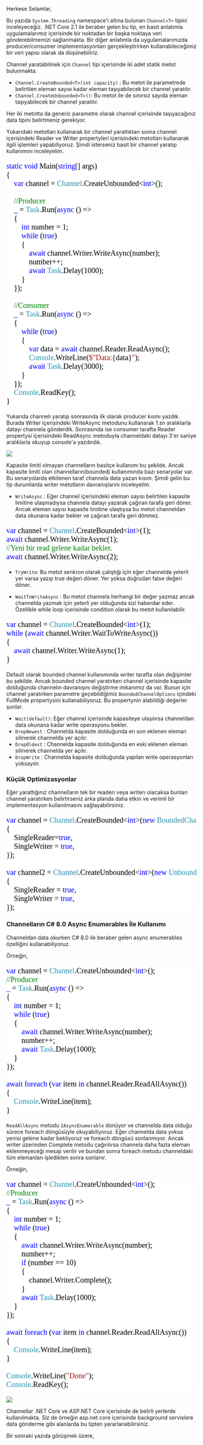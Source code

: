 ﻿Herkese Selamlar,

Bu yazıda `System.Threading` namespace'i altına bulunan `Channel<T>` tipini inceleyeceğiz. .NET Core 2.1 ile beraber gelen bu tip, en basit anlatımla uygulamalarımız içerisinde bir noktadan bir başka noktaya veri gönderebilmemizi sağlanmakta. Bir diğer anlatımla da uygulamalarımızda producer/consumer implementasyonları gerçekleştirirken kullanabileceğimiz bir veri yapısı olarak da düşünebiliriz.

Channel yaratabilmek için `Channel` tipi içerisinde iki adet statik metot bulunmakta. 

* `Channel.CreateBounded<T>(int capacity)` : Bu metot ile parametrede belirtilen eleman sayısı kadar eleman taşıyabilecek bir channel yaratılır.
* `Channel.CreateUnbounded<T>()`: Bu metot ile de sınırsız sayıda eleman taşıyabilecek bir channel yaratılır.  

Her iki metotta da generic parametre olarak channel içerisinde taşıyacağınız data tipini belirtmeniz gerekiyor. 

Yukarıdaki metotları kullanarak bir channel yarattıktan sonra channel içerisindeki Reader ve Writer propertyleri içerisindeki metotları kullanarak ilgili işlemleri yapabiliyoruz. Şimdi isterseniz basit bir channel yaratıp kullanımını inceleyelim. 

<pre style="font-family:Consolas;font-size:20px;color:black;background:white;"><span style="color:blue;">static</span>&nbsp;<span style="color:blue;">void</span>&nbsp;Main(<span style="color:blue;">string</span>[]&nbsp;args)
{
&nbsp;&nbsp;&nbsp;&nbsp;<span style="color:blue;">var</span>&nbsp;channel&nbsp;=&nbsp;<span style="color:#2b91af;">Channel</span>.CreateUnbounded&lt;<span style="color:blue;">int</span>&gt;();
 
&nbsp;&nbsp;&nbsp;&nbsp;<span style="color:green;">//Producer</span>
&nbsp;&nbsp;&nbsp;&nbsp;<span style="color:blue;">_</span>&nbsp;=&nbsp;<span style="color:#2b91af;">Task</span>.Run(<span style="color:blue;">async</span>&nbsp;()&nbsp;=&gt;
&nbsp;&nbsp;&nbsp;&nbsp;{
&nbsp;&nbsp;&nbsp;&nbsp;&nbsp;&nbsp;&nbsp;&nbsp;<span style="color:blue;">int</span>&nbsp;number&nbsp;=&nbsp;1;
&nbsp;&nbsp;&nbsp;&nbsp;&nbsp;&nbsp;&nbsp;&nbsp;<span style="color:blue;">while</span>&nbsp;(<span style="color:blue;">true</span>)
&nbsp;&nbsp;&nbsp;&nbsp;&nbsp;&nbsp;&nbsp;&nbsp;{
&nbsp;&nbsp;&nbsp;&nbsp;&nbsp;&nbsp;&nbsp;&nbsp;&nbsp;&nbsp;&nbsp;&nbsp;<span style="color:blue;">await</span>&nbsp;channel.Writer.WriteAsync(number);
&nbsp;&nbsp;&nbsp;&nbsp;&nbsp;&nbsp;&nbsp;&nbsp;&nbsp;&nbsp;&nbsp;&nbsp;number++;
&nbsp;&nbsp;&nbsp;&nbsp;&nbsp;&nbsp;&nbsp;&nbsp;&nbsp;&nbsp;&nbsp;&nbsp;<span style="color:blue;">await</span>&nbsp;<span style="color:#2b91af;">Task</span>.Delay(1000);
&nbsp;&nbsp;&nbsp;&nbsp;&nbsp;&nbsp;&nbsp;&nbsp;}
&nbsp;&nbsp;&nbsp;&nbsp;});
 
&nbsp;&nbsp;&nbsp;&nbsp;<span style="color:green;">//Consumer</span>
&nbsp;&nbsp;&nbsp;&nbsp;<span style="color:blue;">_</span>&nbsp;=&nbsp;<span style="color:#2b91af;">Task</span>.Run(<span style="color:blue;">async</span>&nbsp;()&nbsp;=&gt;
&nbsp;&nbsp;&nbsp;&nbsp;{
&nbsp;&nbsp;&nbsp;&nbsp;&nbsp;&nbsp;&nbsp;&nbsp;<span style="color:blue;">while</span>&nbsp;(<span style="color:blue;">true</span>)
&nbsp;&nbsp;&nbsp;&nbsp;&nbsp;&nbsp;&nbsp;&nbsp;{
&nbsp;&nbsp;&nbsp;&nbsp;&nbsp;&nbsp;&nbsp;&nbsp;&nbsp;&nbsp;&nbsp;&nbsp;<span style="color:blue;">var</span>&nbsp;data&nbsp;=&nbsp;<span style="color:blue;">await</span>&nbsp;channel.Reader.ReadAsync();
&nbsp;&nbsp;&nbsp;&nbsp;&nbsp;&nbsp;&nbsp;&nbsp;&nbsp;&nbsp;&nbsp;&nbsp;<span style="color:#2b91af;">Console</span>.WriteLine(<span style="color:#a31515;">$&quot;Data:</span>{data}<span style="color:#a31515;">&quot;</span>);
&nbsp;&nbsp;&nbsp;&nbsp;&nbsp;&nbsp;&nbsp;&nbsp;&nbsp;&nbsp;&nbsp;&nbsp;<span style="color:blue;">await</span>&nbsp;<span style="color:#2b91af;">Task</span>.Delay(3000);
&nbsp;&nbsp;&nbsp;&nbsp;&nbsp;&nbsp;&nbsp;&nbsp;}
&nbsp;&nbsp;&nbsp;&nbsp;});
&nbsp;&nbsp;&nbsp;&nbsp;<span style="color:#2b91af;">Console</span>.ReadKey();
}</pre>

Yukarıda channelı yaratıp sonrasında ilk olarak producer kısmı yazdık. Burada Writer içerisindeki WriteAsync metodunu kullanarak 1.sn aralıklarla datayı channela gönderdik. Sonrasında ise consumer tarafta Reader propertysi içerisindeki ReadAsync metoduyla channeldaki datayı 3'er saniye aralıklarla okuyup console'a yazdırdık. 

![](https://ilkayblog.blob.core.windows.net/uploads/2020/06/25/channel.gif)

Kapasite limiti olmayan channelların basitçe kullanımı bu şekilde. Ancak kapasite limiti olan channelların(bounded) kullanımında bazı senaryolar var. Bu senaryolarda etkilenen taraf channela data yazan kısım. Şimdi gelin bu tip durumlarda writer metotların davranışlarını inceleyelim. 

* `WriteAsync` : Eğer channel içerisindeki eleman sayısı belirtilen kapasite limitine ulaşmadıysa channela datayı yazarak çağıran tarafa geri döner. Ancak eleman sayısı kapasite limitine ulaştıysa bu metot channeldan data okunana kadar bekler ve çağıran tarafa geri dönmez. 

<pre style="font-family:Consolas;font-size:20px;color:black;background:white;"><span style="color:blue;">var</span>&nbsp;channel&nbsp;=&nbsp;<span style="color:#2b91af;">Channel</span>.CreateBounded&lt;<span style="color:blue;">int</span>&gt;(1);
<span style="color:blue;">await</span>&nbsp;channel.Writer.WriteAsync(1);
<span style="color:green;">//Yeni&nbsp;bir&nbsp;read&nbsp;gelene&nbsp;kadar&nbsp;bekler.</span>
<span style="color:blue;">await</span>&nbsp;channel.Writer.WriteAsync(2);</pre>

* `TryWrite`: Bu metot senkron olarak çalıştığı için eğer channelda yeterli yer varsa yazıp true değeri döner. Yer yoksa doğrudan false değeri döner. 

* `WaitToWriteAsync` : Bu metot channela herhangi bir değer yazmaz ancak channelda yazmak için yeterli yer olduğunda sizi haberdar eder. Özellikle while loop içerisinde condition olarak bu metot kullanılabilir. 

<pre style="font-family:Consolas;font-size:20px;color:black;background:white;"><span style="color:blue;">var</span>&nbsp;channel&nbsp;=&nbsp;<span style="color:#2b91af;">Channel</span>.CreateBounded&lt;<span style="color:blue;">int</span>&gt;(1);
<span style="color:blue;">while</span>&nbsp;(<span style="color:blue;">await</span>&nbsp;channel.Writer.WaitToWriteAsync())
{
&nbsp;&nbsp;&nbsp;&nbsp;<span style="color:blue;">await</span>&nbsp;channel.Writer.WriteAsync(1);
}</pre>

Default olarak bounded channel kullanımında writer tarafta olan değişimler bu şekilde. Ancak bounded channel yaratırken channel içerisinde kapasite dolduğunda channelın davranışını değiştirme imkanımız da var. Bunun için channel yaratırken parametre geçebildiğimiz `BoundedChannelOptions` içindeki FullMode propertysini kullanabiliyoruz. Bu propertynin alabildiği değerler şunlar. 

* `Wait(default)`: Eğer channel içerisinde kapasiteye ulaşılırsa channeldan data okunana kadar write operasyonu bekler. 
* `DropNewest` : Channelda kapasite dolduğunda en son eklenen eleman silinerek channelda yer açılır. 
* `DropOldest` : Channelda kapasite dolduğunda en eski eklenen eleman silinerek channelda yer açılır.
* `DropWrite` : Channelda kapasite dolduğunda yapılan write operasyonları yoksayılır. 

### Küçük Optimizasyonlar

Eğer yarattığınız channelların tek bir readerı veya writerı olacaksa bunları channel yaratırken belirtirseniz arka planda daha etkin ve verimli bir implementasyon kullanılmasını sağlayabilirsiniz. 

<pre style="font-family:Consolas;font-size:20px;color:black;background:white;"><span style="color:blue;">var</span>&nbsp;channel&nbsp;=&nbsp;<span style="color:#2b91af;">Channel</span>.CreateBounded&lt;<span style="color:blue;">int</span>&gt;(<span style="color:blue;">new</span>&nbsp;<span style="color:#2b91af;">BoundedChannelOptions</span>(1)
{
&nbsp;&nbsp;&nbsp;&nbsp;SingleReader=<span style="color:blue;">true</span>,
&nbsp;&nbsp;&nbsp;&nbsp;SingleWriter&nbsp;=&nbsp;<span style="color:blue;">true</span>,
});
 
<span style="color:blue;">var</span>&nbsp;channel2&nbsp;=&nbsp;<span style="color:#2b91af;">Channel</span>.CreateUnbounded&lt;<span style="color:blue;">int</span>&gt;(<span style="color:blue;">new</span>&nbsp;<span style="color:#2b91af;">UnboundedChannelOptions</span>()
{
&nbsp;&nbsp;&nbsp;&nbsp;SingleReader&nbsp;=&nbsp;<span style="color:blue;">true</span>,
&nbsp;&nbsp;&nbsp;&nbsp;SingleWriter&nbsp;=&nbsp;<span style="color:blue;">true</span>,
});</pre>

### Channelların C# 8.0 Async Enumerables İle Kullanımı

Channeldan data okurken C# 8.0 ile beraber gelen async enumerables özelliğini kullanabiliyoruz. 

Örneğin,

<pre style="font-family:Consolas;font-size:20px;color:black;background:white;"><span style="color:blue;">var</span>&nbsp;channel&nbsp;=&nbsp;<span style="color:#2b91af;">Channel</span>.CreateUnbounded&lt;<span style="color:blue;">int</span>&gt;();
<span style="color:green;">//Producer</span>
<span style="color:blue;">_</span>&nbsp;=&nbsp;<span style="color:#2b91af;">Task</span>.Run(<span style="color:blue;">async</span>&nbsp;()&nbsp;=&gt;
{
&nbsp;&nbsp;&nbsp;&nbsp;<span style="color:blue;">int</span>&nbsp;number&nbsp;=&nbsp;1;
&nbsp;&nbsp;&nbsp;&nbsp;<span style="color:blue;">while</span>&nbsp;(<span style="color:blue;">true</span>)
&nbsp;&nbsp;&nbsp;&nbsp;{
&nbsp;&nbsp;&nbsp;&nbsp;&nbsp;&nbsp;&nbsp;&nbsp;<span style="color:blue;">await</span>&nbsp;channel.Writer.WriteAsync(number);
&nbsp;&nbsp;&nbsp;&nbsp;&nbsp;&nbsp;&nbsp;&nbsp;number++;
&nbsp;&nbsp;&nbsp;&nbsp;&nbsp;&nbsp;&nbsp;&nbsp;<span style="color:blue;">await</span>&nbsp;<span style="color:#2b91af;">Task</span>.Delay(1000);
&nbsp;&nbsp;&nbsp;&nbsp;}
});
 
<span style="color:blue;">await</span>&nbsp;<span style="color:blue;">foreach</span>&nbsp;(<span style="color:blue;">var</span>&nbsp;item&nbsp;<span style="color:blue;">in</span>&nbsp;channel.Reader.ReadAllAsync())
{
&nbsp;&nbsp;&nbsp;&nbsp;<span style="color:#2b91af;">Console</span>.WriteLine(item);
}</pre>

`ReadAllAsync` metodu `IAsyncEnumerable` donüyor ve channelda data olduğu sürece foreach döngüsüyle okuyabiliyoruz. Eğer channelda data yoksa yenisi gelene kadar bekliyoruz ve foreach döngüsü sonlanmıyor. Ancak writer üzerinden Complete metodu çağırılırsa channela daha fazla eleman eklenmeyeceği mesajı verilir ve bundan sonra foreach metodu channeldaki tüm elemanları işledikten sonra sonlanır. 

Örneğin,

<pre style="font-family:Consolas;font-size:20px;color:black;background:white;"><span style="color:blue;">var</span>&nbsp;channel&nbsp;=&nbsp;<span style="color:#2b91af;">Channel</span>.CreateUnbounded&lt;<span style="color:blue;">int</span>&gt;();
<span style="color:green;">//Producer</span>
<span style="color:blue;">_</span>&nbsp;=&nbsp;<span style="color:#2b91af;">Task</span>.Run(<span style="color:blue;">async</span>&nbsp;()&nbsp;=&gt;
{
&nbsp;&nbsp;&nbsp;&nbsp;<span style="color:blue;">int</span>&nbsp;number&nbsp;=&nbsp;1;
&nbsp;&nbsp;&nbsp;&nbsp;<span style="color:blue;">while</span>&nbsp;(<span style="color:blue;">true</span>)
&nbsp;&nbsp;&nbsp;&nbsp;{
&nbsp;&nbsp;&nbsp;&nbsp;&nbsp;&nbsp;&nbsp;&nbsp;<span style="color:blue;">await</span>&nbsp;channel.Writer.WriteAsync(number);
&nbsp;&nbsp;&nbsp;&nbsp;&nbsp;&nbsp;&nbsp;&nbsp;number++;
&nbsp;&nbsp;&nbsp;&nbsp;&nbsp;&nbsp;&nbsp;&nbsp;<span style="color:blue;">if</span>&nbsp;(number&nbsp;==&nbsp;10)
&nbsp;&nbsp;&nbsp;&nbsp;&nbsp;&nbsp;&nbsp;&nbsp;{
&nbsp;&nbsp;&nbsp;&nbsp;&nbsp;&nbsp;&nbsp;&nbsp;&nbsp;&nbsp;&nbsp;&nbsp;channel.Writer.Complete();
&nbsp;&nbsp;&nbsp;&nbsp;&nbsp;&nbsp;&nbsp;&nbsp;}
&nbsp;&nbsp;&nbsp;&nbsp;&nbsp;&nbsp;&nbsp;&nbsp;<span style="color:blue;">await</span>&nbsp;<span style="color:#2b91af;">Task</span>.Delay(1000);
&nbsp;&nbsp;&nbsp;&nbsp;}
});
 
<span style="color:blue;">await</span>&nbsp;<span style="color:blue;">foreach</span>&nbsp;(<span style="color:blue;">var</span>&nbsp;item&nbsp;<span style="color:blue;">in</span>&nbsp;channel.Reader.ReadAllAsync())
{
&nbsp;&nbsp;&nbsp;&nbsp;<span style="color:#2b91af;">Console</span>.WriteLine(item);
}
 
<span style="color:#2b91af;">Console</span>.WriteLine(<span style="color:#a31515;">&quot;Done&quot;</span>);
<span style="color:#2b91af;">Console</span>.ReadKey();</pre>

![](https://ilkayblog.blob.core.windows.net/uploads/2020/06/25/channel2.gif)

Channellar .NET Core ve ASP.NET Core içerisinde de belirli yerlerde kullanılmakta. Siz de örneğin asp.net core içerisinde background servislere data gönderme gibi alanlarda bu tipten yararlanabilirsiniz. 

Bir sonraki yazıda görüşmek üzere,